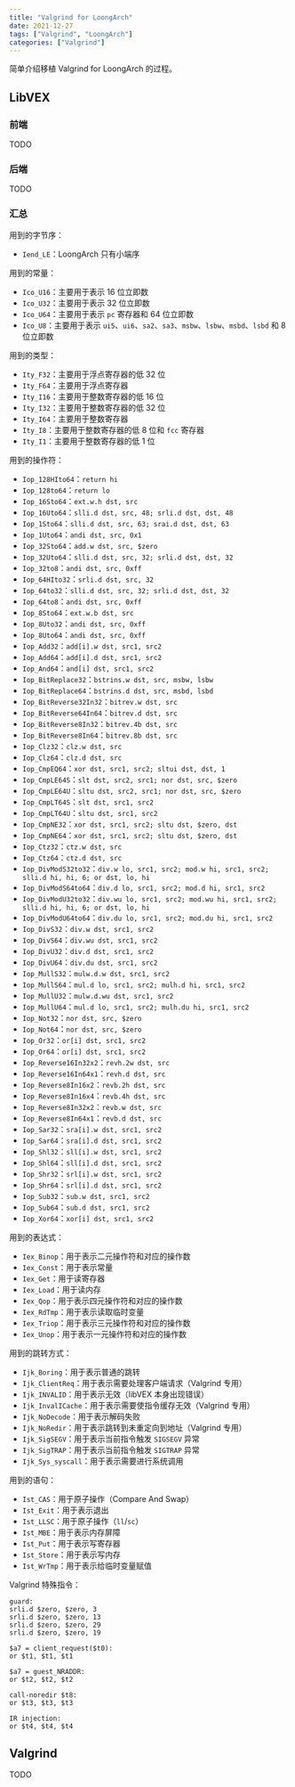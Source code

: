 ```yaml
---
title: "Valgrind for LoongArch"
date: 2021-12-27
tags: ["Valgrind", "LoongArch"]
categories: ["Valgrind"]
---
```


简单介绍移植 Valgrind for LoongArch 的过程。

<!--more-->

## LibVEX

### 前端

TODO

### 后端

TODO

### 汇总

用到的字节序：

- `Iend_LE`：LoongArch 只有小端序

用到的常量：

- `Ico_U16`：主要用于表示 16 位立即数
- `Ico_U32`：主要用于表示 32 位立即数
- `Ico_U64`：主要用于表示 `pc` 寄存器和 64 位立即数
- `Ico_U8`：主要用于表示 `ui5`、`ui6`、`sa2`、`sa3`、`msbw`、`lsbw`、`msbd`、`lsbd` 和 8 位立即数

用到的类型：

- `Ity_F32`：主要用于浮点寄存器的低 32 位
- `Ity_F64`：主要用于浮点寄存器
- `Ity_I16`：主要用于整数寄存器的低 16 位
- `Ity_I32`：主要用于整数寄存器的低 32 位
- `Ity_I64`：主要用于整数寄存器
- `Ity_I8`：主要用于整数寄存器的低 8 位和 `fcc` 寄存器
- `Ity_I1`：主要用于整数寄存器的低 1 位

用到的操作符：

- `Iop_128HIto64`：`return hi`
- `Iop_128to64`：`return lo`
- `Iop_16Sto64`：`ext.w.h dst, src`
- `Iop_16Uto64`：`slli.d dst, src, 48; srli.d dst, dst, 48`
- `Iop_1Sto64`：`slli.d dst, src, 63; srai.d dst, dst, 63`
- `Iop_1Uto64`：`andi dst, src, 0x1`
- `Iop_32Sto64`：`add.w dst, src, $zero`
- `Iop_32Uto64`：`slli.d dst, src, 32; srli.d dst, dst, 32`
- `Iop_32to8`：`andi dst, src, 0xff`
- `Iop_64HIto32`：`srli.d dst, src, 32`
- `Iop_64to32`：`slli.d dst, src, 32; srli.d dst, dst, 32`
- `Iop_64to8`：`andi dst, src, 0xff`
- `Iop_8Sto64`：`ext.w.b dst, src`
- `Iop_8Uto32`：`andi dst, src, 0xff`
- `Iop_8Uto64`：`andi dst, src, 0xff`
- `Iop_Add32`：`add[i].w dst, src1, src2`
- `Iop_Add64`：`add[i].d dst, src1, src2`
- `Iop_And64`：`and[i] dst, src1, src2`
- `Iop_BitReplace32`：`bstrins.w dst, src, msbw, lsbw`
- `Iop_BitReplace64`：`bstrins.d dst, src, msbd, lsbd`
- `Iop_BitReverse32In32`：`bitrev.w dst, src`
- `Iop_BitReverse64In64`：`bitrev.d dst, src`
- `Iop_BitReverse8In32`：`bitrev.4b dst, src`
- `Iop_BitReverse8In64`：`bitrev.8b dst, src`
- `Iop_Clz32`：`clz.w dst, src`
- `Iop_Clz64`：`clz.d dst, src`
- `Iop_CmpEQ64`：`xor dst, src1, src2; sltui dst, dst, 1`
- `Iop_CmpLE64S`：`slt dst, src2, src1; nor dst, src, $zero`
- `Iop_CmpLE64U`：`sltu dst, src2, src1; nor dst, src, $zero`
- `Iop_CmpLT64S`：`slt dst, src1, src2`
- `Iop_CmpLT64U`：`sltu dst, src1, src2`
- `Iop_CmpNE32`：`xor dst, src1, src2; sltu dst, $zero, dst`
- `Iop_CmpNE64`：`xor dst, src1, src2; sltu dst, $zero, dst`
- `Iop_Ctz32`：`ctz.w dst, src`
- `Iop_Ctz64`：`ctz.d dst, src`
- `Iop_DivModS32to32`：`div.w lo, src1, src2; mod.w hi, src1, src2; slli.d hi, hi, 6; or dst, lo, hi`
- `Iop_DivModS64to64`：`div.d lo, src1, src2; mod.d hi, src1, src2`
- `Iop_DivModU32to32`：`div.wu lo, src1, src2; mod.wu hi, src1, src2; slli.d hi, hi, 6; or dst, lo, hi`
- `Iop_DivModU64to64`：`div.du lo, src1, src2; mod.du hi, src1, src2`
- `Iop_DivS32`：`div.w dst, src1, src2`
- `Iop_DivS64`：`div.wu dst, src1, src2`
- `Iop_DivU32`：`div.d dst, src1, src2`
- `Iop_DivU64`：`div.du dst, src1, src2`
- `Iop_MullS32`：`mulw.d.w dst, src1, src2`
- `Iop_MullS64`：`mul.d lo, src1, src2; mulh.d hi, src1, src2`
- `Iop_MullU32`：`mulw.d.wu dst, src1, src2`
- `Iop_MullU64`：`mul.d lo, src1, src2; mulh.du hi, src1, src2`
- `Iop_Not32`：`nor dst, src, $zero`
- `Iop_Not64`：`nor dst, src, $zero`
- `Iop_Or32`：`or[i] dst, src1, src2`
- `Iop_Or64`：`or[i] dst, src1, src2`
- `Iop_Reverse16In32x2`：`revh.2w dst, src`
- `Iop_Reverse16In64x1`：`revh.d dst, src`
- `Iop_Reverse8In16x2`：`revb.2h dst, src`
- `Iop_Reverse8In16x4`：`revb.4h dst, src`
- `Iop_Reverse8In32x2`：`revb.w dst, src`
- `Iop_Reverse8In64x1`：`revb.d dst, src`
- `Iop_Sar32`：`sra[i].w dst, src1, src2`
- `Iop_Sar64`：`sra[i].d dst, src1, src2`
- `Iop_Shl32`：`sll[i].w dst, src1, src2`
- `Iop_Shl64`：`sll[i].d dst, src1, src2`
- `Iop_Shr32`：`srl[i].w dst, src1, src2`
- `Iop_Shr64`：`srl[i].d dst, src1, src2`
- `Iop_Sub32`：`sub.w dst, src1, src2`
- `Iop_Sub64`：`sub.d dst, src1, src2`
- `Iop_Xor64`：`xor[i] dst, src1, src2`

用到的表达式：

- `Iex_Binop`：用于表示二元操作符和对应的操作数
- `Iex_Const`：用于表示常量
- `Iex_Get`：用于读寄存器
- `Iex_Load`：用于读内存
- `Iex_Qop`：用于表示四元操作符和对应的操作数
- `Iex_RdTmp`：用于表示读取临时变量
- `Iex_Triop`：用于表示三元操作符和对应的操作数
- `Iex_Unop`：用于表示一元操作符和对应的操作数

用到的跳转方式：

- `Ijk_Boring`：用于表示普通的跳转
- `Ijk_ClientReq`：用于表示需要处理客户端请求（Valgrind 专用）
- `Ijk_INVALID`：用于表示无效（libVEX 本身出现错误）
- `Ijk_InvalICache`：用于表示需要使指令缓存无效（Valgrind 专用）
- `Ijk_NoDecode`：用于表示解码失败
- `Ijk_NoRedir`：用于表示跳转到未重定向到地址（Valgrind 专用）
- `Ijk_SigSEGV`：用于表示当前指令触发 `SIGSEGV` 异常
- `Ijk_SigTRAP`：用于表示当前指令触发 `SIGTRAP` 异常
- `Ijk_Sys_syscall`：用于表示需要进行系统调用

用到的语句：

- `Ist_CAS`：用于原子操作（Compare And Swap）
- `Ist_Exit`：用于表示退出
- `Ist_LLSC`：用于原子操作（`ll`/`sc`）
- `Ist_MBE`：用于表示内存屏障
- `Ist_Put`：用于表示写寄存器
- `Ist_Store`：用于表示写内存
- `Ist_WrTmp`：用于表示给临时变量赋值

Valgrind 特殊指令：

```text
guard:
srli.d $zero, $zero, 3
srli.d $zero, $zero, 13
srli.d $zero, $zero, 29
srli.d $zero, $zero, 19

$a7 = client_request($t0):
or $t1, $t1, $t1

$a7 = guest_NRADDR:
or $t2, $t2, $t2

call-noredir $t8:
or $t3, $t3, $t3

IR injection:
or $t4, $t4, $t4
```

## Valgrind

TODO
